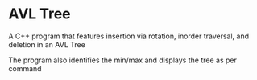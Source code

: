 # AVL Tree
 A C++ program that features insertion via rotation, inorder traversal, and deletion in an AVL Tree
 
 The program also identifies the min/max and displays the tree as per command

